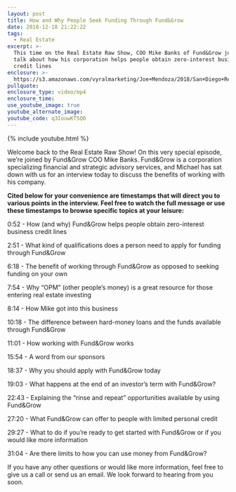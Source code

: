 ```yaml
---
layout: post
title: How and Why People Seek Funding Through Fund&Grow
date: 2018-12-18 21:22:22
tags:
  - Real Estate
excerpt: >-
  This time on the Real Estate Raw Show, COO Mike Banks of Fund&Grow joins us to
  talk about how his corporation helps people obtain zero-interest business
  credit lines
enclosure: >-
  https://s3.amazonaws.com/vyralmarketing/Joe+Mendoza/2018/San+Diego+Real+Estate-+Joe+Mendoza+interviews+Mike+Banks.mp4
pullquote:
enclosure_type: video/mp4
enclosure_time:
use_youtube_image: true
youtube_alternate_image:
youtube_code: q3IouwKT5Q0
---
```


{% include youtube.html %}

Welcome back to the Real Estate Raw Show! On this very special episode, we’re joined by Fund&Grow COO Mike Banks. Fund&Grow is a corporation specializing financial and strategic advisory services, and Michael has sat down with us for an interview today to discuss the benefits of working with his company.

**Cited below for your convenience are timestamps that will direct you to various points in the interview. Feel free to watch the full message or use these timestamps to browse specific topics at your leisure:**

0:52 - How (and why) Fund&Grow helps people obtain zero-interest business credit lines

2:51 - What kind of qualifications does a person need to apply for funding through Fund&Grow

6:18 - The benefit of working through Fund&Grow as opposed to seeking funding on your own

7:54 - Why “OPM” (other people’s money) is a great resource for those entering real estate investing

8:14 - How Mike got into this business

10:18 - The difference between hard-money loans and the funds available through Fund&Grow

11:01 - How working with Fund&Grow works

15:54 - A word from our sponsors

18:37 - Why you should apply with Fund&Grow today

19:03 - What happens at the end of an investor’s term with Fund&Grow?

22:43 - Explaining the “rinse and repeat” opportunities available by using Fund&Grow

27:20 - What Fund&Grow can offer to people with limited personal credit

29:27 - What to do if you’re ready to get started with Fund&Grow or if you would like more information

31:04 - Are there limits to how you can use money from Fund&Grow?

If you have any other questions or would like more information, feel free to give us a call or send us an email. We look forward to hearing from you soon.